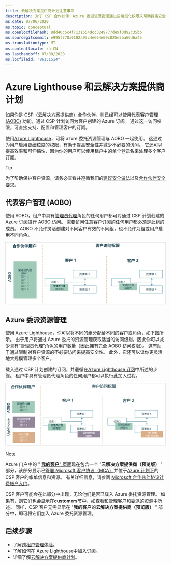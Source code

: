 ```yaml
---
title: 云解决方案提供商计划注意事项
description: 对于 CSP 合作伙伴，Azure 委派资源管理通过启用细化权限来帮助提高安全性和控制力。
ms.date: 07/06/2020
ms.topic: conceptual
ms.openlocfilehash: 8dd40c5c4f7131554dcc3249777de9f0d92c35bb
ms.sourcegitcommit: e995f770a0182a93c4e664e60c025e5ba66d6a45
ms.translationtype: MT
ms.contentlocale: zh-CN
ms.lasthandoff: 07/08/2020
ms.locfileid: "86131514"
---
```

# <a name="azure-lighthouse-and-the-cloud-solution-provider-program"></a>Azure Lighthouse 和云解决方案提供商计划

如果你是 [CSP（云解决方案提供商）](/partner-center/csp-overview)合作伙伴，则已经可以使用[代表客户管理 (AOBO)](https://channel9.msdn.com/Series/cspdev/Module-11-Admin-On-Behalf-Of-AOBO) 功能，通过 CSP 计划访问为客户创建的 Azure 订阅。 通过这一访问权限，可直接支持、配置和管理客户的订阅。

使用[Azure Lighthouse](../overview.md)，可将 azure 委托资源管理与 AOBO 一起使用。 这通过为用户启用更细粒度的权限，有助于提高安全性并减少不必要的访问。 它还可以提高效率和可伸缩性，因为你的用户可以使用租户中的单个登录名来处理多个客户订阅。

> [!TIP]
> 为了帮助保护客户资源，请务必查看并遵循我们的[建议安全做法](recommended-security-practices.md)以及[合作伙伴安全要求](/partner-center/partner-security-requirements)。

## <a name="administer-on-behalf-of-aobo"></a>代表客户管理 (AOBO)

使用 AOBO，租户中具有[管理员代理](/partner-center/permissions-overview#manage-commercial-transactions-in-partner-center-azure-ad-and-csp-roles)角色的任何用户都可对通过 CSP 计划创建的 Azure 订阅进行 AOBO 访问。 需要访问任意客户订阅的任何用户都必须是此组的成员。 AOBO 不允许灵活创建对不同客户有效的不同组，也不允许为组或用户启用不同角色。

![使用 AOBO 进行租户管理](../media/csp-1.jpg)

## <a name="azure-delegated-resource-management"></a>Azure 委派资源管理

使用 Azure Lighthouse，你可以将不同的组分配给不同的客户或角色，如下图所示。 由于用户将通过 Azure 委托的资源管理获取适当的访问级别，因此你可以减少具有“管理员代理”角色的用户数量（因此拥有完全 AOBO 访问权限）。 这有助于通过限制对客户资源的不必要访问来提高安全性。 此外，它还可以让你更灵活地大规模管理多个客户。

载入通过 CSP 计划创建的订阅，并遵循在[Azure Lighthouse 订阅](../how-to/onboard-customer.md)中所述的步骤。 租户中具有管理员代理角色的任何用户都可以执行此加入过程。

![使用 AOBO 和 Azure 委派资源管理进行租户管理](../media/csp-2.jpg)

> [!NOTE]
> Azure 门户中的 " [**我的客户**" 页面](../how-to/view-manage-customers.md)现在包含一个 "**云解决方案提供商（预览版）** " 部分，该部分显示已[签署 Microsoft 客户协议（MCA）](/partner-center/confirm-customer-agreement)并位于[Azure 计划下](/partner-center/azure-plan-get-started)的 CSP 客户的帐单信息和资源。 有关详细信息，请参阅 [Microsoft 合作伙伴协议计费帐户入门](../../cost-management-billing/understand/mpa-overview.md)。
>
> CSP 客户可能会在此部分中出现，无论他们是否已载入 Azure 委托资源管理。 如果有，则它们也会显示在**customers**节中，如[查看和管理客户和委派的资源](../how-to/view-manage-customers.md)中所述。 同样，CSP 客户无需显示在 "**我的客户**的**云解决方案提供商（预览版）** " 部分中，即可将它们加入 Azure 委托资源管理。

## <a name="next-steps"></a>后续步骤

- 了解[跨租户管理体验](cross-tenant-management-experience.md)。
- 了解如何[在 Azure Lighthouse](../how-to/onboard-customer.md)中加入订阅。
- 详细了解[云解决方案提供商计划](/partner-center/csp-overview)。
